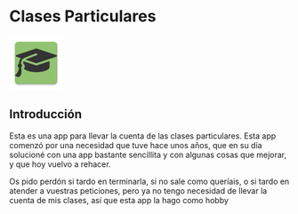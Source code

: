 # Clases Particulares

![Logo](app/src/main/res/mipmap-xhdpi/ic_launcher.png?raw=true "Logo")

## Introducción
Esta es una app para llevar la cuenta de las clases particulares.
Esta app comenzó por una necesidad que tuve hace unos años, que en su
día solucioné con una app bastante sencillita y con algunas cosas que
mejorar, y que hoy vuelvo a rehacer.

Os pido perdón si tardo en terminarla, si no sale como queríais, o si
tardo en atender a vuestras peticiones, pero ya no tengo necesidad de
llevar la cuenta de mis clases, así que esta app la hago como hobby
